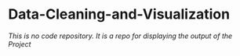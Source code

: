 # Data-Cleaning-and-Visualization
*This is no code repository. It is a repo for displaying the output of the Project*
